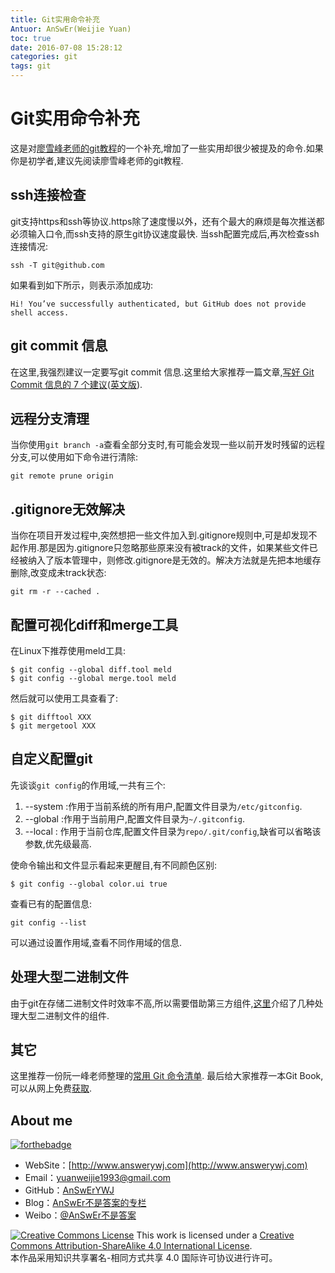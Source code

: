 ```yaml
---
title: Git实用命令补充
Antuor: AnSwEr(Weijie Yuan)
toc: true
date: 2016-07-08 15:28:12
categories: git
tags: git
---
```



# Git实用命令补充
这是对[廖雪峰老师的git教程](http://www.liaoxuefeng.com/wiki/0013739516305929606dd18361248578c67b8067c8c017b000)的一个补充,增加了一些实用却很少被提及的命令.如果你是初学者,建议先阅读廖雪峰老师的git教程.

## ssh连接检查
git支持https和ssh等协议.https除了速度慢以外，还有个最大的麻烦是每次推送都必须输入口令,而ssh支持的原生git协议速度最快.
当ssh配置完成后,再次检查ssh连接情况:
```
ssh -T git@github.com
```
如果看到如下所示，则表示添加成功:
```
Hi! You’ve successfully authenticated, but GitHub does not provide shell access.
```

## git commit 信息
在这里,我强烈建议一定要写git commit 信息.这里给大家推荐一篇文章,[写好 Git Commit 信息的 7 个建议](http://blog.jobbole.com/92713/)([英文版](http://chris.beams.io/posts/git-commit/)).

## 远程分支清理
当你使用`git branch -a`查看全部分支时,有可能会发现一些以前开发时残留的远程分支,可以使用如下命令进行清除:
```
git remote prune origin
```

## .gitignore无效解决
当你在项目开发过程中,突然想把一些文件加入到.gitignore规则中,可是却发现不起作用.那是因为.gitignore只忽略那些原来没有被track的文件，如果某些文件已经被纳入了版本管理中，则修改.gitignore是无效的。解决方法就是先把本地缓存删除,改变成未track状态:
```
git rm -r --cached .
```

## 配置可视化diff和merge工具
在Linux下推荐使用meld工具:
```
$ git config --global diff.tool meld
$ git config --global merge.tool meld
```
然后就可以使用工具查看了:
```
$ git difftool XXX
$ git mergetool XXX
```

## 自定义配置git
先谈谈`git config`的作用域,一共有三个:
1. --system :作用于当前系统的所有用户,配置文件目录为`/etc/gitconfig`.
2. --global :作用于当前用户,配置文件目录为`~/.gitconfig`.
3. --local : 作用于当前仓库,配置文件目录为`repo/.git/config`,缺省可以省略该参数,优先级最高.

使命令输出和文件显示看起来更醒目,有不同颜色区别:
```
$ git config --global color.ui true
```

查看已有的配置信息:
```
git config --list
```
可以通过设置作用域,查看不同作用域的信息.


## 处理大型二进制文件
由于git在存储二进制文件时效率不高,所以需要借助第三方组件,[这里](http://www.oschina.net/news/71365/git-annex-lfs-bigfiles-fat-media-bigstore-sym)介绍了几种处理大型二进制文件的组件.

## 其它
这里推荐一份阮一峰老师整理的[常用 Git 命令清单](http://www.ruanyifeng.com/blog/2015/12/git-cheat-sheet.html).
最后给大家推荐一本Git Book,可以从网上免费[获取](https://git-scm.com/book/en/v2).

## About me
[![forthebadge](http://forthebadge.com/images/badges/ages-20-30.svg)](http://forthebadge.com)
- WebSite：[http://www.answerywj.com](http://www.answerywj.com)
- Email：[yuanweijie1993@gmail.com]()
- GitHub：[AnSwErYWJ](https://github.com/AnSwErYWJ)
- Blog：[AnSwEr不是答案的专栏](http://blog.csdn.net/u011192270)
- Weibo：[@AnSwEr不是答案](http://weibo.com/1783591593)

<a rel="license" href="http://creativecommons.org/licenses/by-sa/4.0/"><img alt="Creative Commons License" style="border-width:0" src="https://i.creativecommons.org/l/by-sa/4.0/88x31.png" /></a> This work is licensed under a <a rel="license" href="http://creativecommons.org/licenses/by-sa/4.0/">Creative Commons Attribution-ShareAlike 4.0 International License</a>.  
本作品采用知识共享署名-相同方式共享 4.0 国际许可协议进行许可。

